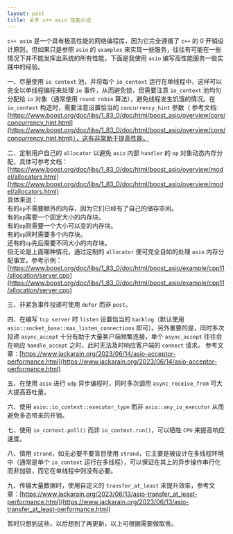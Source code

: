 ```yaml
---
layout: post
title: 关于 c++ asio 性能小记
---
```


`c++ asio` 是一个具有极高性能的网络编程库，因为它完全遵循了 `c++` 的 0 开销设计原则，但如果只是参照 `asio` 的 `examples` 来实现一些服务，往往有可能在一些情况下并不能发挥出系统的所有性能，下面是我使用 `asio` 编写高性能服务一些实践中的经验。

一、尽量使用 `io_context` 池，并将每个 `io_context` 运行在单线程中，这样可以完全以单线程编程来处理 `io` 事件，从而避免锁，但需要注意 `io_context` 池均匀分配给 `io` 对象（通常使用 `round robin` 算法），避免线程发生饥饿的情况。在 `io_context` 构造时，需要注意设置恰当的 `concurrency_hint` 参数（ 参考文档: [https://www.boost.org/doc/libs/1_83_0/doc/html/boost_asio/overview/core/concurrency_hint.html](https://www.boost.org/doc/libs/1_83_0/doc/html/boost_asio/overview/core/concurrency_hint.html)），这有非常助于提高性能。

二、定制用户自己的 `allocator` 以避免 `asio` 内部 `handler` 的 `op` 对象动态内存分配，具体可参考文档：[https://www.boost.org/doc/libs/1_83_0/doc/html/boost_asio/overview/model/allocators.html](https://www.boost.org/doc/libs/1_83_0/doc/html/boost_asio/overview/model/allocators.html)  
具体来说：  
有的`op`不需要额外的内存，因为它们已经有了自己的储存空间。  
有的`op`需要一个固定大小的内存块。  
有的`op`则需要一个大小可以变的内存块。  
有的`op`同时需要多个内存块。  
还有的`op`先后需要不同大小的内存块。  
但无论是上面哪种情况，通过定制的 `allocator` 便可完全自如的处理 `asio` 内存分配事宜，参考示例：[https://www.boost.org/doc/libs/1_83_0/doc/html/boost_asio/example/cpp11/allocation/server.cpp](https://www.boost.org/doc/libs/1_83_0/doc/html/boost_asio/example/cpp11/allocation/server.cpp)

三、非紧急事件投递可使用 `defer` 而非 `post`。

四、在编写 `tcp server` 时 `listen` 设置恰当的 `backlog`（默认使用 `asio::socket_base::max_listen_connections` 即可）。另外重要的是，同时多次投递 `async_accept` 十分有助于大量客户端频繁连接，单个 `async_accept` 往往会在响应 `handle_accept` 之时，此时无法及时响应客户端的 `connect` 请求。
参考文章：[https://www.jackarain.org/2023/06/14/asio-acceptor-performance.html](https://www.jackarain.org/2023/06/14/asio-acceptor-performance.html)

五、在使用 `asio` 进行 `udp` 异步编程时，同时多次调用 `async_receive_from` 可大大提高吞吐量。

六、使用 `asio::io_context::executor_type` 而非 `asio::any_io_executor` 从而避免多态带来的开销。

七、使用 `io_context.poll()` 而非 `io_context.run()`，可以牺牲 `CPU` 来提高响应速度。

八、慎用 `strand`，如无必要不要盲目使用 `strand`，它主要是被设计在多线程环境中（通常是单个 `io_context` 运行在多线程），可以保证在其上的异步操作串行化而非加锁，而它在单线程中则没有必要。

九、传输大量数据时，使用自定义的 `transfer_at_least` 来提升效率，参考文章：[https://www.jackarain.org/2023/06/13/asio-transfer_at_least-performance.html](https://www.jackarain.org/2023/06/13/asio-transfer_at_least-performance.html) 


暂时只想到这些，以后想到了再更新，以上可根据需要做取舍。

